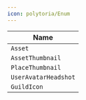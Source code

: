 ```yaml
---
icon: polytoria/Enum
---
```


| Name                 |
| -------------------- |
| `Asset`              |
| `AssetThumbnail`     |
| `PlaceThumbnail`     |
| `UserAvatarHeadshot` |
| `GuildIcon`          |

